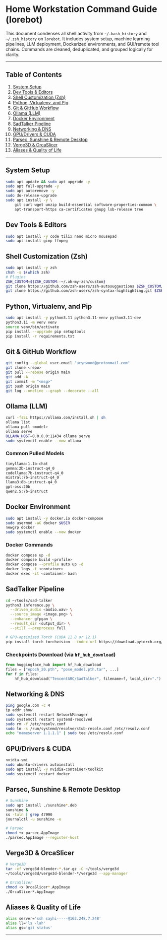 # Home Workstation Command Guide (lorebot)

This document condenses all shell activity from `~/.bash_history` and `~/.zsh_history` on `lorebot`. It includes system setup, machine learning pipelines, LLM deployment, Dockerized environments, and GUI/remote tool chains. Commands are cleaned, deduplicated, and grouped logically for clarity.

---

## Table of Contents

1. [System Setup](#system-setup)
2. [Dev Tools & Editors](#dev-tools--editors)
3. [Shell Customization (Zsh)](#shell-customization-zsh)
4. [Python, Virtualenv, and Pip](#python-virtualenv-and-pip)
5. [Git & GitHub Workflow](#git--github-workflow)
6. [Ollama (LLM)](#ollama-llm)
7. [Docker Environment](#docker-environment)
8. [SadTalker Pipeline](#sadtalker-pipeline)
9. [Networking & DNS](#networking--dns)
10. [GPU/Drivers & CUDA](#gpudrivers--cuda)
11. [Parsec, Sunshine & Remote Desktop](#parsec-sunshine--remote-desktop)
12. [Verge3D & OrcaSlicer](#verge3d--orcaslicer)
13. [Aliases & Quality of Life](#aliases--quality-of-life)

---

## System Setup

```bash
sudo apt update && sudo apt upgrade -y
sudo apt full-upgrade -y
sudo apt autoremove -y
sudo do-release-upgrade
sudo apt install -y \
    git curl wget unzip build-essential software-properties-common \
    apt-transport-https ca-certificates gnupg lsb-release tree
```

## Dev Tools & Editors

```bash
sudo apt install -y code tilix nano micro mousepad
sudo apt install gimp ffmpeg
```

## Shell Customization (Zsh)

```bash
sudo apt install -y zsh
chsh -s $(which zsh)
# Plugins
ZSH_CUSTOM=${ZSH_CUSTOM:-~/.oh-my-zsh/custom}
git clone https://github.com/zsh-users/zsh-autosuggestions $ZSH_CUSTOM/plugins/zsh-autosuggestions
git clone https://github.com/zsh-users/zsh-syntax-highlighting.git $ZSH_CUSTOM/plugins/zsh-syntax-highlighting
```

## Python, Virtualenv, and Pip

```bash
sudo apt install -y python3.11 python3.11-venv python3.11-dev
python3.11 -m venv venv
source venv/bin/activate
pip install --upgrade pip setuptools
pip install -r requirements.txt
```

## Git & GitHub Workflow

```bash
git config --global user.email "arynwood@protonmail.com"
git clone <repo>
git pull --rebase origin main
git add -A
git commit -m "<msg>"
git push origin main
git log --oneline --graph --decorate --all
```

## Ollama (LLM)

```bash
curl -fsSL https://ollama.com/install.sh | sh
ollama list
ollama pull <model>
ollama serve
OLLAMA_HOST=0.0.0.0:11434 ollama serve
sudo systemctl enable --now ollama
```

### Common Pulled Models

```bash
tinyllama:1.1b-chat
gemma:2b-instruct-q4_0
codellama:7b-instruct-q4_0
mistral:7b-instruct-q4_0
llama3:8b-instruct-q4_0
gpt-oss:20b
qwen2.5:7b-instruct
```

## Docker Environment

```bash
sudo apt install -y docker.io docker-compose
sudo usermod -aG docker $USER
newgrp docker
sudo systemctl enable --now docker
```

### Docker Commands

```bash
docker compose up -d
docker compose build <profile>
docker compose --profile auto up -d
docker logs -f <container>
docker exec -it <container> bash
```

## SadTalker Pipeline

```bash
cd ~/tools/sad-talker
python3 inference.py \
  --driven_audio <audio.wav> \
  --source_image <image.png> \
  --enhancer gfpgan \
  --result_dir <output_dir> \
  --still --preprocess full

# GPU-optimized Torch (CUDA 11.8 or 12.1)
pip install torch torchvision --index-url https://download.pytorch.org/whl/cu118
```

### Checkpoints Download (via `hf_hub_download`)

```python
from huggingface_hub import hf_hub_download
files = ["epoch_20.pth", "pose_model.pth.tar", ...]
for f in files:
    hf_hub_download("TencentARC/SadTalker", filename=f, local_dir=".")
```

## Networking & DNS

```bash
ping google.com -c 4
ip addr show
sudo systemctl restart NetworkManager
sudo systemctl restart systemd-resolved
sudo rm -f /etc/resolv.conf
sudo ln -s /run/systemd/resolve/stub-resolv.conf /etc/resolv.conf
echo "nameserver 1.1.1.1" | sudo tee /etc/resolv.conf
```

## GPU/Drivers & CUDA

```bash
nvidia-smi
sudo ubuntu-drivers autoinstall
sudo apt install -y nvidia-container-toolkit
sudo systemctl restart docker
```

## Parsec, Sunshine & Remote Desktop

```bash
# Sunshine
sudo apt install ./sunshine*.deb
sunshine &
ss -tuln | grep 47990
journalctl -u sunshine -e

# Parsec
chmod +x parsec.AppImage
./parsec.AppImage --register-host
```

## Verge3D & OrcaSlicer

```bash
# Verge3D
tar -xf verge3d-blender-*.tar.gz -C ~/tools/verge3d
~/tools/verge3d/verge3d-blender-*/verge3d --app-manager

# OrcaSlicer
chmod +x OrcaSlicer*.AppImage
./OrcaSlicer*.AppImage
```

## Aliases & Quality of Life

```bash
alias server='ssh sayhi-----@162.248.7.248'
alias ll='ls -lah'
alias gs='git status'
```

---
